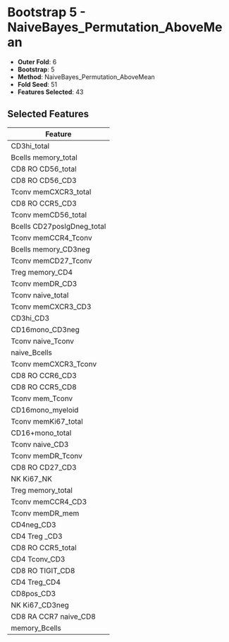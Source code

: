 # Bootstrap 5 - NaiveBayes_Permutation_AboveMean

- **Outer Fold**: 6
- **Bootstrap**: 5
- **Method**: NaiveBayes_Permutation_AboveMean
- **Fold Seed**: 51
- **Features Selected**: 43

## Selected Features

| Feature |
|---------|
| CD3hi_total |
| Bcells memory_total |
| CD8 RO CD56_total |
| CD8 RO CD56_CD3 |
| Tconv memCXCR3_total |
| CD8 RO CCR5_CD3 |
| Tconv memCD56_total |
| Bcells CD27posIgDneg_total |
| Tconv memCCR4_Tconv |
| Bcells memory_CD3neg |
| Tconv memCD27_Tconv |
| Treg memory_CD4 |
| Tconv memDR_CD3 |
| Tconv naive_total |
| Tconv memCXCR3_CD3 |
| CD3hi_CD3 |
| CD16mono_CD3neg |
| Tconv naive_Tconv |
| naive_Bcells |
| Tconv memCXCR3_Tconv |
| CD8 RO CCR6_CD3 |
| CD8 RO CCR5_CD8 |
| Tconv mem_Tconv |
| CD16mono_myeloid |
| Tconv memKi67_total |
| CD16+mono_total |
| Tconv naive_CD3 |
| Tconv memDR_Tconv |
| CD8 RO CD27_CD3 |
| NK Ki67_NK |
| Treg memory_total |
| Tconv memCCR4_CD3 |
| Tconv memDR_mem |
| CD4neg_CD3 |
| CD4 Treg _CD3 |
| CD8 RO CCR5_total |
| CD4 Tconv_CD3 |
| CD8 RO TIGIT_CD8 |
| CD4 Treg_CD4 |
| CD8pos_CD3 |
| NK Ki67_CD3neg |
| CD8 RA CCR7 naive_CD8 |
| memory_Bcells |
